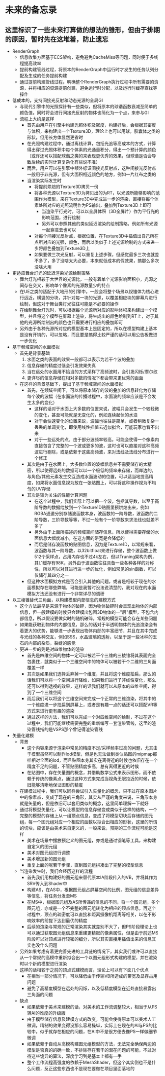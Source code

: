 # 未来的备忘录
这里标识了一些未来打算做的想法的雏形，但由于排期的原因，暂时先在这堆着，防止遗忘
------
* RenderGraph
    * 信息收集方面基于ECS架构，避免避免CacheMiss等问题，同时便于多线程提高效率
    * 提前构建管线过程，将原本的RenderGraph中运行时才发生的任务队列分配及生成的任务提前构建
    * 通过提前构建管线过程，明确整个RenderGraph执行过程中所有需要的资源，并将相应的资源提前创建，避免运行时分配，以及运行时缓存查找等操作
* 低成本的，支持间接光反射和动态光源的全局GI
    * 与现代引擎中的光照探针有一些类似，但将原本的球谐函数衰减至简单的颜色值，同时将会进行间接光反射的物体也简化为一个点，来参与GI
    * 流程上大约是这样
        * 首先由用户在引擎中构建光照体积及密度，构建好后，会根据其密度与体积，来构建出一个Texture3D，理论上也可以用球，胶囊体之类的形状，但用长方体显然更省时
        * 在光照构建过程中，通过离线计算，包括光追等高成本的方式，计算得出穿过光照体积中每个体素的光通量积分，得出一个预计算的颜色（或许还可以搭配球谐之类的来表现更优秀的效果，但球谐是否会导致后续的实时计算复杂化有些说不准）
        * 而后，用户可以在引擎中额外标识间接光反射点，这种间接光反射点一般用于非光源，但有大面积相近颜色的地方，例如一片红布之类的
        * 当渲染实际发生时
            * 将提前烘焙的Texture3D拷贝一份
            * 将各种光源以Texture3D为拷贝出的为RT，以光源所能够影响的范围作为模型，来在Texture3D中完成进一步的渲染，直接将每个体素处所对应的光照流明作为PS输出，叠加到Texture3D上即可
                * 当渲染平行光时，可以以全屏体积（3D全屏片）作为平行光的影响范围，进行绘制
                * 另外可以参照其他的类似延迟渲染的绘制策略，例如所有光源一起穿进去也可以
            * 对每个间接光反射点，根据位置，在Texture3D中插值出自己所在点所对应的光强，颜色，而后以类似于上述光源绘制的方式来进一步将颜色叠加到Texture3D上
            * 如果要做三次光反射，可以重复上述步骤，但感觉最多三次也就差不多了，多了没啥太大必要，本来就低成本的假效果，搞那么多次没啥大用
* 更适应舞台灯光的延迟渲染光源绘制策略
    * 舞台灯光相较于大世界的光源比，一般有着单个光源影响面积小，光源之间存在交叉，影响单个像素的光源数量少的特点
    * 在UE之类的适配于大地形的引擎中，一般会将整个场景以视锥体为核心进行远近，横竖的分块，并针对每一块的光源，以覆盖相应块的屏幕片进行绘制，但这对于舞台类灯光往往可能是不必要的操作
    * 在绘制舞台灯光时，可以根据每个光源所对应的影响体积来构建出一个模型，并且将这个模型在屏幕上渲染，将生成出的颜色绘制到RT上，对于其他的光源所绘制出的颜色也只需要进行相应的叠加即可
    * 另外由于各种光源所对应的模型基本上是固定的，所以在模型构建上基本是没有开销的，可以忽略，而且要是搞得比较严谨的话可以用公告板做进一步优化
* 基于频域空间的水面模拟
    * 首先是背景基础
        1. 水面之类的表面的效果一般都可以表示为若干个波的叠加
        2. 信息存储的精度过低会引发效果失真
        3. 当在远处的水面用不恰当的方式采样了高频波时，会引发闪烁/摩尔纹
        4. 更详尽的信息存储在相对多数的情况下都会带来更优秀的画面
    * 在这样的背景基础下，提出了基于频域空间的水面模拟
        * 首先，在频域空间下，可以将原本储存的波的叠加的信息转化为存储每个波的波幅（在水面波的传播过程中，水面波的频率应该是不会发生太多的变化）
            * 这样的话对于水面上大多数的位置来说，波幅只会发生一个较轻微的变化，甚至可能就是无变化的，例如连续起伏的水浪
            * 对于会快速变化的位置来说，波幅也往往是简单，或者稍微复杂一丢丢的单调变化，即使用线性插值去近似拟合，可能玩家也看不出来
            * 对于一些远处的点，由于部分波频率较高，可能会使得一个像素内直接包含了完整的一个波或更多的波，这时也可以直接对这种高频波进行剔除，或是依赖于这些高频波，来对法线及法线分布进行一个修正
        * 其次是由于在水面上，大多数位置的波幅信息并不需要储存的太精密，所以使得远处的数据可以以一个极低的频率来存储，而岸边的，与角色/其他元素发生交互造成水面波动的位置，可以适当地提高精度，如果将水面信息视为放在一张贴图上，可以将这种操作视为不均匀的UV存储
        * 其次是较为关注的性能计算问题
            * 在这个过程中，我们实际上可以把一个波，包括其导数，以至于高阶导数的数据给放到一个Texture1D贴图里预烘焙出来，例如RGBA通道分别存储波函数本身，波函数的一阶导数，波函数的二阶导数，三阶导数等等，不过一般有个一阶导数来求法线也就差不多了
            * 另外由于上面所描述的频域空间储存信息，所以使得需要存储的水面信息大幅度减小，在这方面的带宽是会降低的
            * 而后是储存波函数的贴图信息，因为是Texture1D，以常规来看，波函数与其一阶导数，以32bitfloat来进行存储，整个波函数上做512个采样点，占用内存也不过4k左右，但以Truning架构为例，其L1缓存有98K，另外由于波函数往往具备一些各种各样的对称性，所以可以对其进行进一步的优化，例如常见的sin函数，可以仅储存其四分之一
        * 但这种水面模拟方式是否会引入其他的问题，或者是相较于现在的水面模拟存在哪些弊端，可能是我暂时没法说清楚的，我对现在的水面模拟方法还没有进行一个非常详尽的调研
* 以三棱锥替代三角面，以构建模型内部信息的建模方式
    * 这个方法最早是来源于物体的破碎，因为物体破碎时会呈现出物体的内部信息，但一般建模的时候只会建模出包围3D物体的一"层"模型，不包含内部信息，所以假设要做实时的随机破碎，常规的模型可能会存在某些问题
    * 如果能获取到物体的内部信息，那么的话对于半透明物体的光追渲染会有着更大的优势，能够进一步表现出物体内部的丰富细节，并且在其中完成与光线的各种交互，例如SSS，水晶玻璃的透射，以至于是一些冰种的玉石的内部的杂质，裂缝的感觉
    * 更进一步的则是对四维物体的渲染
        * 首先是四维空间的物体一定可以被若干个三维的三棱锥将其表面完全包裹住，就类似于一个三维空间中的物体可以被若干个二维的三角面覆盖一样
        * 其次是如果我们选择丢弃掉一个维度，并且将这个维度拍扁，那么的话我们可以将一个空间进行降维，如果我们进行了非线性变化，那么还可以得到透视的效果，这样的话我们就可以从原本的四维空间，得到了一个三维空间
        * 而后我们可以将这个三维空间来完成一个正常的三维渲染，将其中的一个维度进一步拍扁到屏幕上，或者是有趣一点的话还可以搭配VR等方式来进行更有趣的渲染
        * 通过这样的方法，我们可以完成一个对四维空间的绘制，不过在这个过程中，我们可能继续需要完整的重新编写一套渲染管线，这里的渲染管线指的是VSPS那个曾记得渲染管线
* 矢量化建模
    * 背景
        * 这个内容来源于渲染中常见的精度不足/采样频率过高的问题，尤其由于模型虽然可以制作lod模型，但是也无法做到类似贴图的mipmap那样相对全面的lod，而且贴图本身其实在离得近的时候也依旧存在一个精度不足的问题，不管贴图精度多高，总有离得更近的时候
        * 在贴图中，存在矢量图的概念，其借助数学公式来表示图形，而不依赖于传统的像素点，通过这种方式来完成当视角无限拉近的时候，依旧能够清晰地保证图形的精度
    * 在建模过程中，我们可以同样尝试引入矢量化的概念，只不过在原本图片中的像素点，变成了现在的三角形，其实从严谨的角度来说，三角形本身就是矢量的，但是依旧可以套用类似的概念，这里简单理解一下就好
    * 通过将模型矢量化，可以让模型的信息存储变成类似于这样的结构，一个完整的模型的存储上从一组顶点信息，变成了将模型切块后存储的图元组，每一个图元组对应一个相应的函数以拟合出相应的形状，这里的所谓的切块，应该是由美术来自定义的，一般来说，预期的工作流程可能是这样
        * 美术在场景中摆放预定义的图元组，亦或是通过钢笔等工具，来构建自定义的图元组
        * 美术对图元组进行调整
        * 美术增加新的图元组
        * 重复上面的呢若干步骤，直到图元组拼凑出了完整的模型信息
    * 当渲染发生时，我们会经历这样的流程
        * 首先我们用构建好的图元组来替代原本IA阶段传入的VB，并将其作为SRV传入到Shader中
        * 构建AS，在AS中，根据图元组占屏幕空间的比例，图元组的信息差异等信息，将任务分发至MS
        * 在MS中，根据图元组及AS所传递的信息的不同，将一个图元组，多个图元组，亦或是一个不完整的图元组转化为相应的顶点信息，再这个过程中，顶点的疏密度可以直接和距离摄像机距离等相关，以在不影响效率的前提下达到最优的精度
        * 后续的渲染与常规的正常渲染其实就差别不大了，但PS阶段理论上也可以通过获取图元组信息来重建更精密的像素属性，但是由于前述MS阶段可以对顶点进行较密的细分，所以其实直接用插值出来的信息其实也没什么问题
    * 另外如果考虑有着更完善先进的工具链的情况下，其实我们或许可以直接从一个常规的高模中重新拟合出一个以图元组形式构建的模型，并在渲染时以个新的模型进行渲染
    * 这样的话相较于之前的顶点式建模而言，理论上可以有下面几个优点
        * 在相当一部分情况下，可以降低由于传输VB所造成的带宽及显存占用问题
        * 避免了高精度模型在远处的闪烁，以及低精度模型在近处直接暴露出三角面的问题
    * 缺点
        * 如果依赖于美术来建模的话，对美术的工作流调整较大，相当于从PS转AI的难度的升级版
        * 由于模型储存信息及建模方式的改变，可能会使得原本可以美术人工微调，精制的效果变得没那么容易操纵，实际上在现在的AI与PS的比较中，似乎就存在相应的问题，在AI中不是很方便去像PS一样做细节微调
        * 如果依赖于自动从高模构建图元组模型的方法，无法完全确保两边的模型是否真的的确一致，不排除存在若干的潜在问题的可能，不过对待这些诡异的算法，深度学习到是基本上都有一手
        * 整个工作流程高强度的依赖于MeshShader，但这个其实倒也不是什么问题，反正这些东西也不是现在要做在项目里面落地的
